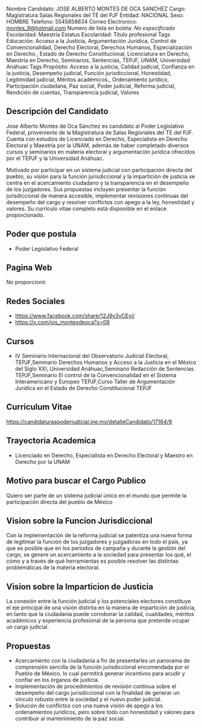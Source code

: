 Nombre Candidato: JOSE ALBERTO MONTES DE OCA SANCHEZ
Cargo: Magistratura Salas Regionales del TE del PJF
Entidad: NACIONAL
Sexo: HOMBRE
Telefono: 5545858634
Correo Electronico: montes_9@hotmail.com
Numero de lista en boleta: *No especificado*
Escolaridad: Maestría
Estatus Escolaridad: Título profesional
Tags Educación: Acceso a la Justicia, Argumentación Jurídica, Control de Convencionalidad, Derecho Electoral, Derechos Humanos, Especialización en Derecho., Estado de Derecho Constitucional, Licenciatura en Derecho, Maestría en Derecho, Seminarios, Sentencias, TEPJF, UNAM, Universidad Anáhuac
Tags Propósito: Acceso a la justicia, Calidad judicial, Confianza en la justicia, Desempeño judicial, Función jurisdiccional, Honestidad, Legitimidad judicial, Méritos académicos., Ordenamiento jurídico, Participación ciudadana, Paz social, Poder judicial, Reforma judicial, Rendición de cuentas, Transparencia judicial, Valores


## Descripción del Candidato 

Jose Alberto Montes de Oca Sánchez es candidato al Poder Legislativo Federal, proveniente de la Magistratura de Salas Regionales del TE del PJF. Cuenta con estudios de Licenciado en Derecho, Especialista en Derecho Electoral y Maestría por la UNAM, además de haber completado diversos cursos y seminarios en materia electoral y argumentación jurídica ofrecidos por el TEPJF y la Universidad Anáhuac.

Motivado por participar en un sistema judicial con participación directa del pueblo, su visión para la función jurisdiccional y la impartición de justicia se centra en el acercamiento ciudadano y la transparencia en el desempeño de los juzgadores. Sus propuestas incluyen presentar la función jurisdiccional de manera accesible, implementar revisiones continuas del desempeño del cargo y resolver conflictos con apego a la ley, honestidad y valores. Su currículo vitae completo está disponible en el enlace proporcionado.


## Poder que postula

- Poder Legislativo Federal


## Pagina Web

No proporcionó


## Redes Sociales

- https://www.facebook.com/share/12J9v3vCEyj/
- https://x.com/jos_montesdeoca?s=08


## Cursos

- IV Seminario Internacional del Observatorio Judicial Electoral, TEPJF,Seminario Derechos Humanos y Acceso a la Justicia en el México del Siglo XXI, Universidad Anáhuac,Seminario Redacción de Sentencias TEPJF,Seminario El control de la Convencionalidad en el Sistema Interamericano y Europeo TEPJF,Curso Taller de Argumentación Jurídica en el Estado de Derecho Constitucional TEPJF


## Curriculum Vitae

https://candidaturaspoderjudicial.ine.mx/detalleCandidato/17164/9


## Trayectoria Academica

- Licenciado en Derecho, Especialista en Derecho Electoral y Maestro en Derecho por la UNAM


## Motivo para buscar el Cargo Publico

Quiero ser parte de un sistema judicial único en el mundo que permite la participación directa del pueblo de México


## Vision sobre la Funcion Jurisdiccional

Con la implementación de la reforma judicial se patentiza una nueva forma de legitimar la función de los juzgadores y juzgadoras en todo el país, ya que es posible que en los periodos de campaña y durante la gestión del cargo, se genere un acercamiento a la sociedad para presentar los qué, el cómo y a través de qué herramientas es posible resolver las distintas problemáticas de la materia electoral.


## Vision sobre la Imparticion de Justicia

La conexión entre la función judicial y los potenciales electores constituye el eje principal de una visión distinta en la manera de impartición de justicia, en tanto que la ciudadanía puede corroborar la calidad, cualidades, méritos académicos y experiencia profesional de la persona que pretende ocupar un cargo judicial.


## Propuestas

- Acercamiento con la ciudadanía a fin de presentarles un panorama de comprensión sencilla de la función jurisdiccional encomendada por el Pueblo de México, lo cual permitirá generar incentivos para acudir y confiar en los órganos de justicia.
- Implementación de procedimientos de revisión continua sobre el desempeño del cargo jurisdiccional con la finalidad de generar un vínculo robusto entre la sociedad y el nuevo poder judicial.
- Solución de conflictos con una nueva visión de apego a los ordenamientos jurídicos, pero sobre todo con honestidad y valores para contribuir al mantenimiento de la paz social.


